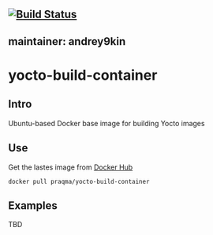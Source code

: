 [![Build Status](https://api.travis-ci.org/Praqma/yocto-build-container.svg?branch=master)](https://travis-ci.org/Praqma/yocto-build-container)
---
maintainer: andrey9kin
---
# yocto-build-container

## Intro

Ubuntu-based Docker base image for building Yocto images

## Use

Get the lastes image from [Docker Hub](https://hub.docker.com/r/praqma/yocto-build-container/)

```
docker pull praqma/yocto-build-container
```

## Examples

TBD
